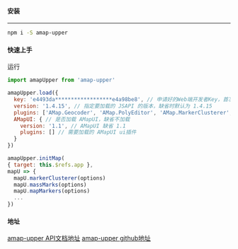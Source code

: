 #### 安装
----------------------

```sh
npm i -S amap-upper
```

#### 快速上手

运行
```javascript
import amapUpper from 'amap-upper'

amapUpper.load({
  key: 'e4493da******************e4a98be8', // 申请好的Web端开发者Key，首次调用 load 时必填
  version: '1.4.15', // 指定要加载的 JSAPI 的版本，缺省时默认为 1.4.15
  plugins: ['AMap.Geocoder', 'AMap.PolyEditor', 'AMap.MarkerClusterer', 'AMap.MouseTool', 'AMap.Autocomplete', 'AMap.PlaceSearch'],
  AMapUI: { // 是否加载 AMapUI，缺省不加载
    version: '1.1', // AMapUI 缺省 1.1
    plugins: [] // 需要加载的 AMapUI ui插件
  }
})

amapUpper.initMap(
{ target: this.$refs.app },
mapU => {
  mapU.markerClusterer(options)
  mapU.massMarks(options)
  mapU.mapMarkers(options)
  ...
})
```

#### 地址

[amap-upper API文档地址]()
[amap-upper github地址](https://github.com/amap-upper/amap-upper)

#### 

